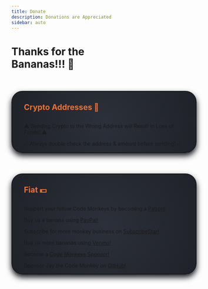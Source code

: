 ```yaml
---
title: Donate
description: Donations are Appreciated
sidebar: auto
---
```


# Thanks for the <div class="emoji-wrap">Bananas!!! 🍌</div>

<div class="topic-card">

## Crypto Addresses 🔗

⚠️ Sending Crypto to the Wrong Address will Result in Loss of <span class="emoji-wrap">Funds! ⚠️</span>

✅ Always double check the address & amount before <span class="emoji-wrap">sending! ✅</span>

<CryptoAddresses />

</div>

<div class="topic-card">

## Fiat 💵

Support your fellow Code Monkeys by becoming a <a href="https://www.patreon.com/codemonkeys?fan_landing=true" target="_blank" rel="noopener noreferrer">Patron!</a>

Buy us a banana using <a href="https://paypal.me/codemonkeystech?locale.x=en_US" target="_blank" rel="noopener noreferrer">PayPal!</a>

Subscribe for more monkey business on <a href="https://www.subscribestar.com/code-monkeys" target="_blank" rel="noopener noreferrer">SubscribeStar!</a>

Buy us more bananas using <a href="https://venmo.com/u/codemonkeys" target="_blank" rel="noopener noreferrer">Venmo!</a>

Become a <a href="https://github.com/sponsors/codemonkeysio" target="_blank" rel="noopener noreferrer">Code Monkeys Sponsor!</a>

Sponsor Jay the Code Monkey on <a href="https://github.com/sponsors/jchiarulli" target="_blank" rel="noopener noreferrer">GitHub!</a>

</div>

<style scoped>
h2 {
    color: #eb7132;
    margin: 1.875rem 0;
}

.topic-card {
    border: 0.125rem solid #16181d;
    box-shadow: 0 0.5rem 1rem 0 #16181d;
    transition: 0.2s;
    border-radius: 1.875rem;
    margin-top: 3.5rem;
    background-image: radial-gradient(circle at center center, #2c303a, #1f2229);
}

.topic-card:hover {
    box-shadow: 0.125rem 0.5rem 1rem 0.125rem #0b0c0f;
}

@media (max-width: 54.6875rem) {
    h1, h2, p {
        text-align: center;
    }
}

@media (max-width: 26.3125rem) {
    .topic-card {
        padding: 0 1rem;
    }
}

@media (min-width: 26.375rem) {
    .topic-card {
        padding: 0 2rem;
    }
}
</style>
